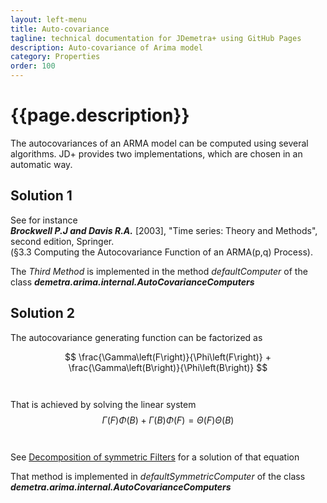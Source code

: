 ```yaml
---
layout: left-menu
title: Auto-covariance
tagline: technical documentation for JDemetra+ using GitHub Pages
description: Auto-covariance of Arima model
category: Properties
order: 100
---
```

# {{page.description}}

The autocovariances of an ARMA model can be computed using several algorithms. JD+ provides two implementations, which are chosen in an automatic way.

## Solution 1

See for instance   
___Brockwell P.J and Davis R.A.___ [2003], "Time series: Theory and Methods", second edition, Springer.  
(§3.3 Computing the Autocovariance Function of an ARMA(p,q) Process).

The _Third Method_ is implemented in the method _defaultComputer_ of the class ___demetra.arima.internal.AutoCovarianceComputers___

## Solution 2

The autocovariance generating function can be factorized as

$$ \frac{\Gamma\left(F\right)}{\Phi\left(F\right)} + \frac{\Gamma\left(B\right)}{\Phi\left(B\right)} $$  
<br>
That is achieved by solving the linear system  
$$ \Gamma\left(F\right)\Phi\left(B\right) + \Gamma\left(B\right)\Phi\left(F\right) = \Theta\left(F\right)\Theta\left(B\right)$$  
<br>
See [Decomposition of symmetric Filters](../filters/symmetric.md) for a solution of that equation  

That method is implemented in  _defaultSymmetricComputer_ of the class ___demetra.arima.internal.AutoCovarianceComputers___
